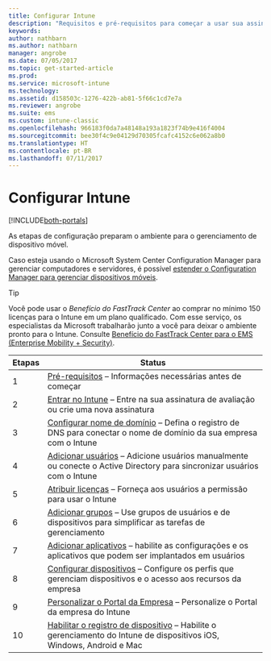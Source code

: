 ```yaml
---
title: Configurar Intune
description: "Requisitos e pré-requisitos para começar a usar sua assinatura do Intune"
keywords: 
author: nathbarn
ms.author: nathbarn
manager: angrobe
ms.date: 07/05/2017
ms.topic: get-started-article
ms.prod: 
ms.service: microsoft-intune
ms.technology: 
ms.assetid: d158503c-1276-422b-ab81-5f66c1cd7e7a
ms.reviewer: angrobe
ms.suite: ems
ms.custom: intune-classic
ms.openlocfilehash: 966183f0da7a48148a193a1823f74b9e416f4004
ms.sourcegitcommit: bee30f4c9e04129d70305fcafc4152c6e062a8b0
ms.translationtype: HT
ms.contentlocale: pt-BR
ms.lasthandoff: 07/11/2017
---
```

# Configurar Intune
<a id="set-up-intune" class="xliff"></a>

[!INCLUDE[both-portals](./includes/note-for-both-portals.md)]

As etapas de configuração preparam o ambiente para o gerenciamento de dispositivo móvel.  

Caso esteja usando o Microsoft System Center Configuration Manager para gerenciar computadores e servidores, é possível [estender o Configuration Manager para gerenciar dispositivos móveis](https://docs.microsoft.com/sccm/mdm/understand/choose-between-standalone-intune-and-hybrid-mobile-device-management).

>[!TIP]
>Você pode usar o *Benefício do FastTrack Center* ao comprar no mínimo 150 licenças para o Intune em um plano qualificado. Com esse serviço, os especialistas da Microsoft trabalharão junto a você para deixar o ambiente pronto para o Intune. Consulte [Benefício do FastTrack Center para o EMS (Enterprise Mobility + Security)](https://docs.microsoft.com/enterprise-mobility-security/Solutions/enterprise-mobility-fasttrack-program).

| Etapas | Status  |
| ------------- |-------------|
| 1  | [Pré-requisitos](supported-devices-browsers.md) – Informações necessárias antes de começar|
| 2 |  [Entrar no Intune](account-sign-up.md) – Entre na sua assinatura de avaliação ou crie uma nova assinatura |  
| 3 | [Configurar nome de domínio](custom-domain-name-configure.md) – Defina o registro de DNS para conectar o nome de domínio da sua empresa com o Intune  |
| 4 | [Adicionar usuários](users-add.md) – Adicione usuários manualmente ou conecte o Active Directory para sincronizar usuários com o Intune  |
| 5 | [Atribuir licenças](licenses-assign.md) – Forneça aos usuários a permissão para usar o Intune|
| 6 |  [Adicionar grupos](groups-add.md) – Use grupos de usuários e de dispositivos para simplificar as tarefas de gerenciamento |
| 7 | [Adicionar aplicativos](apps-add.md) – habilite as configurações e os aplicativos que podem ser implantados em usuários |
| 8 | [Configurar dispositivos](device-profiles.md) – Configure os perfis que gerenciam dispositivos e o acesso aos recursos da empresa |
| 9 | [Personalizar o Portal da Empresa](company-portal-app.md) – Personalize o Portal da empresa do Intune   |
| 10 | [Habilitar o registro de dispositivo](mdm-authority-set.md) – Habilite o gerenciamento do Intune de dispositivos iOS, Windows, Android e Mac |
